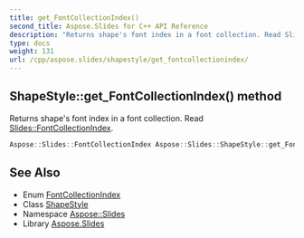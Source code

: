 ```yaml
---
title: get_FontCollectionIndex()
second_title: Aspose.Slides for C++ API Reference
description: "Returns shape's font index in a font collection. Read Slides::FontCollectionIndex."
type: docs
weight: 131
url: /cpp/aspose.slides/shapestyle/get_fontcollectionindex/
---
```

## ShapeStyle::get_FontCollectionIndex() method


Returns shape's font index in a font collection. Read [Slides::FontCollectionIndex](../../fontcollectionindex/).

```cpp
Aspose::Slides::FontCollectionIndex Aspose::Slides::ShapeStyle::get_FontCollectionIndex() override
```

## See Also

* Enum [FontCollectionIndex](../fontcollectionindex/)
* Class [ShapeStyle](./)
* Namespace [Aspose::Slides](../)
* Library [Aspose.Slides](../../)